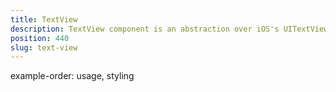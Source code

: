```yaml
---
title: TextView
description: TextView component is an abstraction over iOS's UITextView and Android's widget.EditText, which allows the user to type a large text in the app. We can enable or disable the typing via the `editable` property
position: 440
slug: text-view
---
```

example-order: usage, styling
